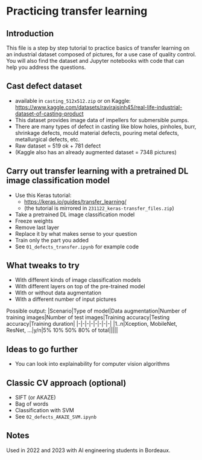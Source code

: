 # Practicing transfer learning

## Introduction

This file is a step by step tutorial to practice basics of transfer learning on
an industrial dataset composed of pictures, for a use case of quality control.
You will also find the dataset and Jupyter notebooks with code that can help
you address the questions.

## Cast defect dataset

- available in `casting_512x512.zip` or on Kaggle: <https://www.kaggle.com/datasets/ravirajsinh45/real-life-industrial-dataset-of-casting-product>
- This dataset provides image data of impellers for submersible pumps.
- There are many types of defect in casting like blow holes, pinholes, burr,
shrinkage defects, mould material defects, pouring metal defects, metallurgical
defects, etc.
- Raw dataset = 519 ok + 781 defect
- (Kaggle also has an already augmented dataset = 7348 pictures)

## Carry out transfer learning with a pretrained DL image classification model

- Use this Keras tutorial:
  - <https://keras.io/guides/transfer_learning/>
  - (the tutorial is mirrored in `231122_keras-transfer_files.zip`)
- Take a pretrained DL image classification model
- Freeze weights
- Remove last layer
- Replace it by what makes sense to your question
- Train only the part you added
- See `01_defects_transfer.ipynb` for example code

## What tweaks to try

- With different kinds of image classification models
- With different layers on top of the pre-trained model
- With or without data augmentation
- With a different number of input pictures

Possible output:
|Scenario|Type&puncsp;of&puncsp;model|Data&puncsp;augmentation|Number&puncsp;of&puncsp;training&puncsp;images|Number&puncsp;of&puncsp;test&puncsp;images|Training&puncsp;accuracy|Testing&puncsp;accuracy|Training&puncsp;duration|
|-|-|-|-|-|-|-|-|
|1..n|Xception,&puncsp;MobileNet,&puncsp;ResNet,&puncsp;...|y/n|5%&puncsp;10%&puncsp;50%&puncsp;80%&puncsp;of&puncsp;total|||||

## Ideas to go further

- You can look into explainability for computer vision algorithms

## Classic CV approach (optional)

- SIFT (or AKAZE)
- Bag of words
- Classification with SVM
- See `02_defects_AKAZE_SVM.ipynb`

## Notes

Used in 2022 and 2023 with AI engineering students in Bordeaux.
